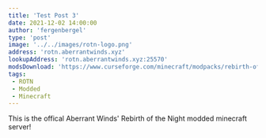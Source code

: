 ```yaml
---
title: 'Test Post 3'
date: 2021-12-02 14:00:00
author: 'fergenbergel'
type: 'post'
image: '../../images/rotn-logo.png'
address: 'rotn.aberrantwinds.xyz'
lookupAddress: 'rotn.aberrantwinds.xyz:25570'
modsDownload: 'https://www.curseforge.com/minecraft/modpacks/rebirth-of-the-night'
tags:
 - ROTN
 - Modded
 - Minecraft
---
```


This is the offical Aberrant Winds' Rebirth of the Night modded minecraft server!